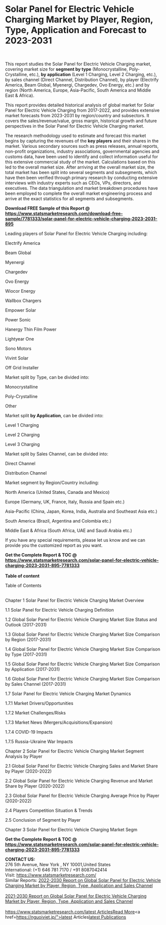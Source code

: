 <h1>Solar Panel for Electric Vehicle Charging Market by Player, Region, Type, Application and Forecast to 2023-2031</h1><br/><p>This report studies the Solar Panel for Electric Vehicle Charging market, covering market size for <strong>segment by type</strong> (Monocrystalline, Poly-Crystalline, etc.), <strong>by application</strong> (Level 1 Charging, Level 2 Charging, etc.), by sales channel (Direct Channel, Distribution Channel), by player (Electrify America, Beam Global, Myenergi, Chargedev, Ovo Energy, etc.) and by region (North America, Europe, Asia-Pacific, South America and Middle East & Africa).</p><p>This report provides detailed historical analysis of global market for Solar Panel for Electric Vehicle Charging from 2017-2022, and provides extensive market forecasts from 2023-2031 by region/country and subsectors. It covers the sales/revenue/value, gross margin, historical growth and future perspectives in the Solar Panel for Electric Vehicle Charging market.</p><p>The research methodology used to estimate and forecast this market begins by capturing the revenues of the <strong>key players</strong> and their shares in the market. Various secondary sources such as press releases, annual reports, non-profit organizations, industry associations, governmental agencies and customs data, have been used to identify and collect information useful for this extensive commercial study of the market. Calculations based on this led to the overall market size. After arriving at the overall market size, the total market has been split into several segments and subsegments, which have then been verified through primary research by conducting extensive interviews with industry experts such as CEOs, VPs, directors, and executives. The data triangulation and market breakdown procedures have been employed to complete the overall market engineering process and arrive at the exact statistics for all segments and subsegments.</p><p><strong>Download FREE Sample of this Report @ <a href="https://www.statsmarketresearch.com/download-free-sample/7781333/solar-panel-for-electric-vehicle-charging-2023-2031-895">https://www.statsmarketresearch.com/download-free-sample/7781333/solar-panel-for-electric-vehicle-charging-2023-2031-895</a></strong></p><p>Leading players of Solar Panel for Electric Vehicle Charging including:</p><p>Electrify America</p><p>Beam Global</p><p>Myenergi</p><p>Chargedev</p><p>Ovo Energy</p><p>Wiocor Energy</p><p>Wallbox Chargers</p><p>Empower Solar</p><p>Power Sonic</p><p>Hanergy Thin Film Power</p><p>Lightyear One</p><p>Sono Motors</p><p>Vivint Solar</p><p>Off Grid Installer</p><p>Market split by Type, can be divided into:</p><p>Monocrystalline</p><p>Poly-Crystalline</p><p>Other</p><p>Market split <strong>by Application</strong>, can be divided into:</p><p>Level 1 Charging</p><p>Level 2 Charging</p><p>Level 3 Charging</p><p>Market split by Sales Channel, can be divided into:</p><p>Direct Channel</p><p>Distribution Channel</p><p>Market segment by Region/Country including:</p><p>North America (United States, Canada and Mexico)</p><p>Europe (Germany, UK, France, Italy, Russia and Spain etc.)</p><p>Asia-Pacific (China, Japan, Korea, India, Australia and Southeast Asia etc.)</p><p>South America (Brazil, Argentina and Colombia etc.)</p><p>Middle East & Africa (South Africa, UAE and Saudi Arabia etc.)</p><p>If you have any special requirements, please let us know and we can provide you the customized report as you want.</p><div><b>Get the Complete Report & TOC @ <a href="https://www.statsmarketresearch.com/solar-panel-for-electric-vehicle-charging-2023-2031-895-7781333">https://www.statsmarketresearch.com/solar-panel-for-electric-vehicle-charging-2023-2031-895-7781333</a></b></div><br><b>Table of content</b><p>Table of Contents<br />
 
 <br />
 
 Chapter 1 Solar Panel for Electric Vehicle Charging Market Overview<br />
 
  1.1 Solar Panel for Electric Vehicle Charging Definition<br />
 
  1.2 Global Solar Panel for Electric Vehicle Charging Market Size Status and Outlook (2017-2031)<br />
 
  1.3 Global Solar Panel for Electric Vehicle Charging Market Size Comparison by Region (2017-2031)<br />
 
  1.4 Global Solar Panel for Electric Vehicle Charging Market Size Comparison by Type (2017-2031)<br />
 
  1.5 Global Solar Panel for Electric Vehicle Charging Market Size Comparison by Application (2017-2031)<br />
 
  1.6 Global Solar Panel for Electric Vehicle Charging Market Size Comparison by Sales Channel (2017-2031)<br />
 
  1.7 Solar Panel for Electric Vehicle Charging Market Dynamics<br />
 
  1.7.1 Market Drivers/Opportunities<br />
 
  1.7.2 Market Challenges/Risks<br />
 
  1.7.3 Market News (Mergers/Acquisitions/Expansion)<br />
 
  1.7.4 COVID-19 Impacts<br />
 
  1.7.5 Russia-Ukraine War Impacts<br />
 
 Chapter 2 Solar Panel for Electric Vehicle Charging Market Segment Analysis by Player<br />
 
  2.1 Global Solar Panel for Electric Vehicle Charging Sales and Market Share by Player (2020-2022)<br />
 
  2.2 Global Solar Panel for Electric Vehicle Charging Revenue and Market Share by Player (2020-2022)<br />
 
  2.3 Global Solar Panel for Electric Vehicle Charging Average Price by Player (2020-2022)<br />
 
  2.4 Players Competition Situation & Trends<br />
 
  2.5 Conclusion of Segment by Player<br />
 
 Chapter 3 Solar Panel for Electric Vehicle Charging Market Segm<br><div><b>Get the Complete Report & TOC @ <a href="https://www.statsmarketresearch.com/solar-panel-for-electric-vehicle-charging-2023-2031-895-7781333">https://www.statsmarketresearch.com/solar-panel-for-electric-vehicle-charging-2023-2031-895-7781333</a></b></div></p> <b>CONTACT US:</b><br>276 5th Avenue, New York , NY 10001,United States<br>International: (+1) 646 781 7170 / +91 8087042414<br>Visit: <a href="https://www.statsmarketresearch.com/">https://www.statsmarketresearch.com/</a><br>Similar Reports: <a href="https://www.statsmarketresearch.com/solar-panel-for-electric-vehicle-charging-2023-2031-895-7781333">2022-2030 Report on Global Solar Panel for Electric Vehicle Charging Market by Player, Region, Type, Application and Sales Channel</a><br/><br/><a href="https://www.statsmarketresearch.com/solar-panel-for-electric-vehicle-charging-2023-2031-895-7781333">2021-2030 Report on Global Solar Panel for Electric Vehicle Charging Market by Player, Region, Type, Application and Sales Channel</a><br/><br/><a href="https://gyeongbokgung.com">https://www.statsmarketresearch.com/</a><a href="https://hallyeomaritime.com">latest Articles</a><a href="https://jingwansa.com">Read More</a><a href=https://nguoiviet.jp/">latest Articles</a><a href="https://www.intelmarketresearch.com/">latest Publications</a>